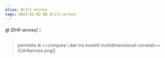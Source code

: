 ```yaml
---
alias: Drill-across
tags: 2023-01-02 BD drill-across
---
```


###### @ [Drill-across] ::
> permette di ==compare i dati tra modelli multidimensionali correlati==
![[drillacross.png]]